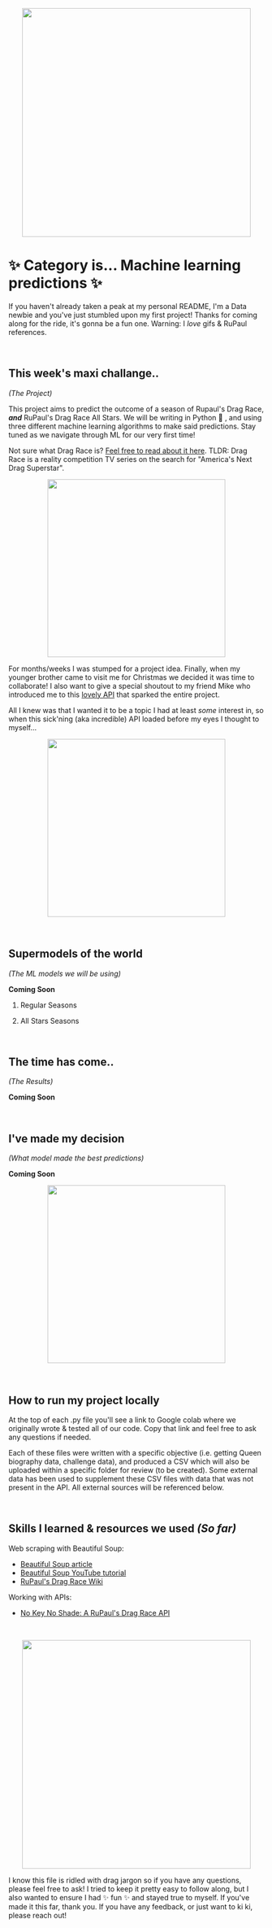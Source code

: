 <p align="center">
<img src="https://media.giphy.com/media/W1SYNTF2HmihUGnOWX/giphy.gif" width="450"/>
</p>

# ✨ Category is... Machine learning predictions ✨ 

If you haven't already taken a peak at my personal README, I'm a Data newbie and you've just stumbled upon my first project! Thanks for coming along for the ride, it's gonna be a fun one. Warning: I *love* gifs & RuPaul references.

<br>

## This week's maxi challange..
*(The Project)*

This project aims to predict the outcome of a season of Rupaul's Drag Race, ***and*** RuPaul's Drag Race All Stars. We will be writing in Python 🐍 , and using three different machine learning algorithms to make said predictions. Stay tuned as we navigate through ML for our very first time!

Not sure what Drag Race is? [Feel free to read about it here](https://rupaulsdragrace.fandom.com/wiki/RuPaul%27s_Drag_Race). TLDR: Drag Race is a reality competition TV series on the search for "America's Next Drag Superstar".

<p align="center">
<img src="https://media.giphy.com/media/5hgPtUOQOwtiChBZwk/giphy.gif" width="350"/>
</p>

For months/weeks I was stumped for a project idea. Finally, when my younger brother came to visit me for Christmas we decided it was time to collaborate! I also want to give a special shoutout to my friend Mike who introduced me to this [lovely API](https://drag-race-api.readme.io/docs) that sparked the entire project.

All I knew was that I wanted it to be a topic I had at least *some* interest in, so when this sick'ning (aka incredible) API loaded before my eyes I thought to myself...

<p align="center">
<img src="https://media.giphy.com/media/GNnCfB7qkC9x31P0V1/giphy.gif" width="350"/>
</p>

<br>

## Supermodels of the world
*(The ML models we will be using)*

**Coming Soon**

1. Regular Seasons

2. All Stars Seasons

<br>

## The time has come..
*(The Results)*

**Coming Soon**

<br>

## I've made my decision
*(What model made the best predictions)*

**Coming Soon**

<p align="center">
<img src="https://media.giphy.com/media/5kFbEHEWLZCp64uTa0/giphy.gif" width="350"/>
</p>

<br>

## How to run my project locally

At the top of each .py file you'll see a link to Google colab where we originally wrote & tested all of our code. Copy that link and feel free to ask any questions if needed.

Each of these files were written with a specific objective (i.e. getting Queen biography data, challenge data), and produced a CSV which will also be uploaded within a specific folder for review (to be created). Some external data has been used to supplement these CSV files with data that was not present in the API. All external sources will be referenced below.

<br>

## Skills I learned & resources we used *(So far)*

Web scraping with Beautiful Soup:
- [Beautiful Soup article](https://realpython.com/beautiful-soup-web-scraper-python/)
- [Beautiful Soup YouTube tutorial](https://www.youtube.com/watch?v=XQgXKtPSzUI&t=103s)
- [RuPaul's Drag Race Wiki](https://rupaulsdragrace.fandom.com/wiki/RuPaul%27s_Drag_Race_Wiki)

Working with APIs:
- [No Key No Shade: A RuPaul's Drag Race API](https://drag-race-api.readme.io/docs)

<br>

<p align="center">
<img src="https://media.giphy.com/media/fQMzQ63o6CA77sSVet/giphy.gif" width="450"/>
</p>

I know this file is ridled with drag jargon so if you have any questions, please feel free to ask! I tried to keep it pretty easy to follow along, but I also wanted to ensure I had ✨ fun ✨ and stayed true to myself. If you've made it this far, thank you. If you have any feedback, or just want to ki ki, please reach out!
